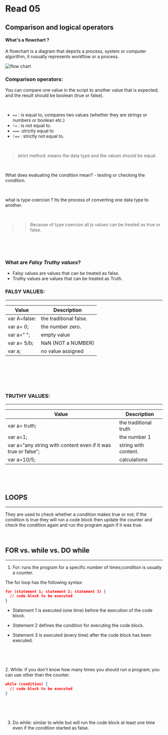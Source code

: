 # Read 05

## Comparison and logical operators


#### What's a flowchart ?

A flowchart is a diagram that depicts a process, system or computer algorithm, it rusually represents workflow or a process.

![flow chart](https://cacoo.com/wp-app/uploads/2019/09/basic-flowchart-template@2x.png)


### Comparison operators:
 You can compare one value in the script to another value that is expected; and the result should be boolean (true or false).
 <p>&nbsp;</p>

  - `==` : is equal to, compares two values (whether they are strings or numbers or boolean etc.)
 - `!=`  : is not equal to.
 - `===` :strictly equal to 
 - `!==` : strictly not equal to.
 <p>&nbsp;</p>

>strict method: means the data type and the values should be equal.

<p>&nbsp;</p>
What does evaluating the condition mean?
- testing or checking the condition.
<p>&nbsp;</p>

what is type coercion ?
Its the process of converting one data type to another.
<p>&nbsp;</p>

>> Because of type coercion all js values can be treated as true or false.
<p>&nbsp;</p>
<p>&nbsp;</p>


### What are ***Falsy Truthy values***?
- Falsy values are values that can be treated as false.
- Truthy values are values that can be treated as Truth.


### FALSY VALUES:
---


Value| Description 
---  | ----
var A=false:| the traditional false.
var a= 0; | the number zero.
var a=" "; | empty value
var a= 5/b;| NaN (NOT a NUMBER)
var a;| no value assigned

<p>&nbsp;</p>
<p>&nbsp;</p>
<p>&nbsp;</p>

### TRUTHY VALUES:
---
Value | Description
---| ---
var a= truth;| the traditional truth
var a=1;| the number 1
var a="any string with content even if it was true or false";|string with content.
var a=10/5;| calculations

<p>&nbsp;</p>
<p>&nbsp;</p>

## LOOPS
___
They are used to check whether a condition makes true or not; if the condition is true they will run a code block then update the counter and check the condition again and run the program again if it was true.
<p>&nbsp;</p>

## FOR vs. while vs. DO while
---

1.  For: runs the program for a specific number of times;condition is usually a counter.



The for loop has the following syntax:

```json 
for (statement 1; statement 2; statement 3) {
  // code block to be executed
}
```

- Statement 1 is executed (one time) before the execution of the code block.

- Statement 2 defines the condition for executing the code block.

- Statement 3 is executed (every time) after the code block has been executed.
<p>&nbsp;</p>
<p>&nbsp;</p>
2. While: if you don't know how many times you should run a program; you can use other than the counter.

``` json
while (condition) {
  // code block to be executed
}
```
<p>&nbsp;</p>
<p>&nbsp;</p>

 3. Do while: similar to while but will run the code block at least one time even if the condition started as false.




